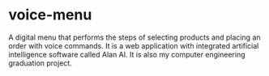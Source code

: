 # voice-menu
 A digital menu that performs the steps of selecting products and placing an order with voice commands. It is a web application with integrated artificial intelligence software called Alan AI. It is also my computer engineering graduation project.
